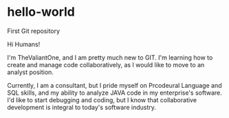 # hello-world
First Git repository

Hi Humans!

I'm TheValiantOne, and I am pretty much new to GIT. I'm learning how to create and manage code collaboratively, as I would like to move to an analyst position.

Currently, I am a consultant, but I pride myself on Prcodeural Language and SQL skills, and my ability to analyze JAVA code in my enterprise's software. I'd like to start debugging and coding, but I know that collaborative development is integral to today's software industry.
